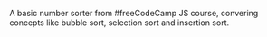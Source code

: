 A basic number sorter from #freeCodeCamp JS course, convering concepts like bubble sort, selection sort and insertion sort.
